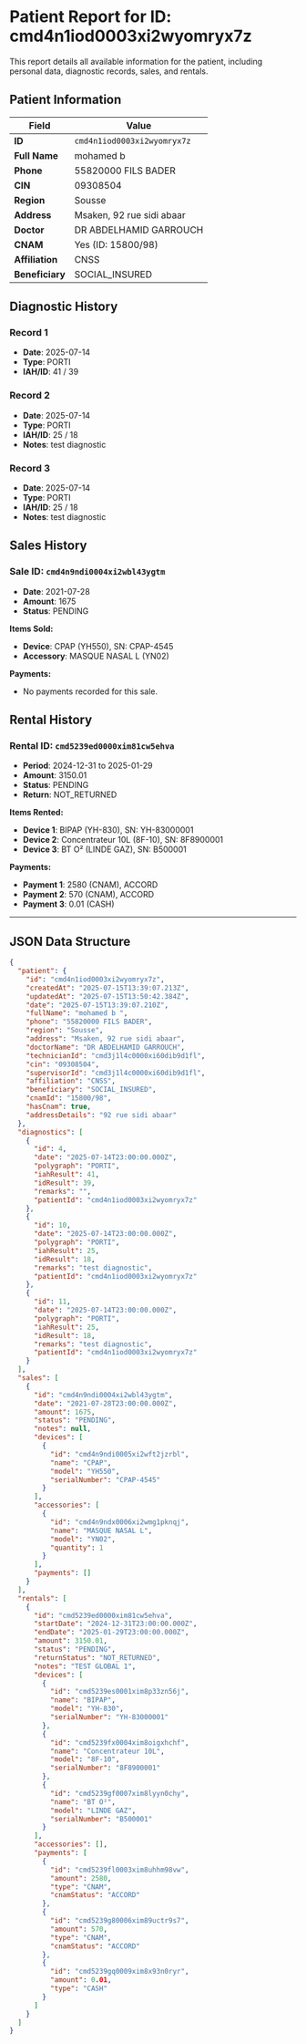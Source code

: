# Patient Report for ID: cmd4n1iod0003xi2wyomryx7z

This report details all available information for the patient, including personal data, diagnostic records, sales, and rentals.

## Patient Information

| Field | Value |
|---|---|
| **ID** | `cmd4n1iod0003xi2wyomryx7z` |
| **Full Name** | mohamed b |
| **Phone** | 55820000 FILS BADER |
| **CIN** | 09308504 |
| **Region** | Sousse |
| **Address** | Msaken, 92 rue sidi abaar |
| **Doctor** | DR ABDELHAMID GARROUCH |
| **CNAM** | Yes (ID: 15800/98) |
| **Affiliation** | CNSS |
| **Beneficiary** | SOCIAL_INSURED |

## Diagnostic History

### Record 1
- **Date**: 2025-07-14
- **Type**: PORTI
- **IAH/ID**: 41 / 39

### Record 2
- **Date**: 2025-07-14
- **Type**: PORTI
- **IAH/ID**: 25 / 18
- **Notes**: test diagnostic

### Record 3
- **Date**: 2025-07-14
- **Type**: PORTI
- **IAH/ID**: 25 / 18
- **Notes**: test diagnostic

## Sales History

### Sale ID: `cmd4n9ndi0004xi2wbl43ygtm`
- **Date**: 2021-07-28
- **Amount**: 1675
- **Status**: PENDING

**Items Sold:**
- **Device**: CPAP (YH550), SN: CPAP-4545
- **Accessory**: MASQUE NASAL L (YN02)

**Payments:**
- No payments recorded for this sale.

## Rental History

### Rental ID: `cmd5239ed0000xim81cw5ehva`
- **Period**: 2024-12-31 to 2025-01-29
- **Amount**: 3150.01
- **Status**: PENDING
- **Return**: NOT_RETURNED

**Items Rented:**
- **Device 1**: BIPAP (YH-830), SN: YH-83000001
- **Device 2**: Concentrateur 10L (8F-10), SN: 8F8900001
- **Device 3**: BT O² (LINDE GAZ), SN: B500001

**Payments:**
- **Payment 1**: 2580 (CNAM), ACCORD
- **Payment 2**: 570 (CNAM), ACCORD
- **Payment 3**: 0.01 (CASH)

---

## JSON Data Structure

```json
{
  "patient": {
    "id": "cmd4n1iod0003xi2wyomryx7z",
    "createdAt": "2025-07-15T13:39:07.213Z",
    "updatedAt": "2025-07-15T13:50:42.384Z",
    "date": "2025-07-15T13:39:07.210Z",
    "fullName": "mohamed b ",
    "phone": "55820000 FILS BADER",
    "region": "Sousse",
    "address": "Msaken, 92 rue sidi abaar",
    "doctorName": "DR ABDELHAMID GARROUCH",
    "technicianId": "cmd3j1l4c0000xi60dib9d1fl",
    "cin": "09308504",
    "supervisorId": "cmd3j1l4c0000xi60dib9d1fl",
    "affiliation": "CNSS",
    "beneficiary": "SOCIAL_INSURED",
    "cnamId": "15800/98",
    "hasCnam": true,
    "addressDetails": "92 rue sidi abaar"
  },
  "diagnostics": [
    {
      "id": 4,
      "date": "2025-07-14T23:00:00.000Z",
      "polygraph": "PORTI",
      "iahResult": 41,
      "idResult": 39,
      "remarks": "",
      "patientId": "cmd4n1iod0003xi2wyomryx7z"
    },
    {
      "id": 10,
      "date": "2025-07-14T23:00:00.000Z",
      "polygraph": "PORTI",
      "iahResult": 25,
      "idResult": 18,
      "remarks": "test diagnostic",
      "patientId": "cmd4n1iod0003xi2wyomryx7z"
    },
    {
      "id": 11,
      "date": "2025-07-14T23:00:00.000Z",
      "polygraph": "PORTI",
      "iahResult": 25,
      "idResult": 18,
      "remarks": "test diagnostic",
      "patientId": "cmd4n1iod0003xi2wyomryx7z"
    }
  ],
  "sales": [
    {
      "id": "cmd4n9ndi0004xi2wbl43ygtm",
      "date": "2021-07-28T23:00:00.000Z",
      "amount": 1675,
      "status": "PENDING",
      "notes": null,
      "devices": [
        {
          "id": "cmd4n9ndi0005xi2wft2jzrbl",
          "name": "CPAP",
          "model": "YH550",
          "serialNumber": "CPAP-4545"
        }
      ],
      "accessories": [
        {
          "id": "cmd4n9ndx0006xi2wmg1pknqj",
          "name": "MASQUE NASAL L",
          "model": "YN02",
          "quantity": 1
        }
      ],
      "payments": []
    }
  ],
  "rentals": [
    {
      "id": "cmd5239ed0000xim81cw5ehva",
      "startDate": "2024-12-31T23:00:00.000Z",
      "endDate": "2025-01-29T23:00:00.000Z",
      "amount": 3150.01,
      "status": "PENDING",
      "returnStatus": "NOT_RETURNED",
      "notes": "TEST GLOBAL 1",
      "devices": [
        {
          "id": "cmd5239es0001xim8p33zn56j",
          "name": "BIPAP",
          "model": "YH-830",
          "serialNumber": "YH-83000001"
        },
        {
          "id": "cmd5239fx0004xim8oigxhchf",
          "name": "Concentrateur 10L",
          "model": "8F-10",
          "serialNumber": "8F8900001"
        },
        {
          "id": "cmd5239gf0007xim8lyyn0chy",
          "name": "BT O²",
          "model": "LINDE GAZ",
          "serialNumber": "B500001"
        }
      ],
      "accessories": [],
      "payments": [
        {
          "id": "cmd5239fl0003xim8uhhm98vw",
          "amount": 2580,
          "type": "CNAM",
          "cnamStatus": "ACCORD"
        },
        {
          "id": "cmd5239g80006xim89uctr9s7",
          "amount": 570,
          "type": "CNAM",
          "cnamStatus": "ACCORD"
        },
        {
          "id": "cmd5239gq0009xim8x93n0ryr",
          "amount": 0.01,
          "type": "CASH"
        }
      ]
    }
  ]
}
```
